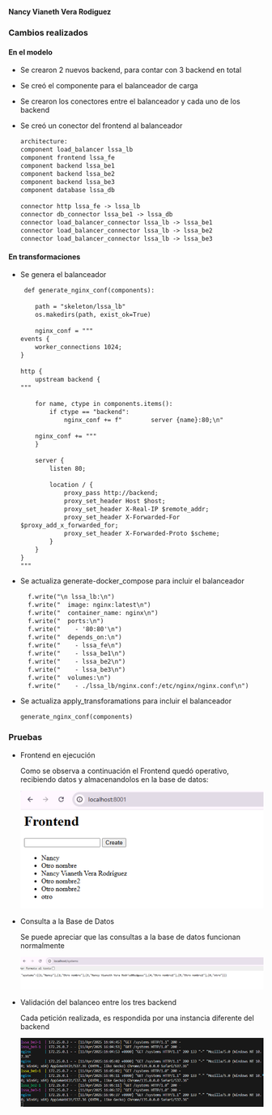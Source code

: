 **Nancy Vianeth Vera Rodiguez**

### Cambios realizados

#### En el modelo
* Se crearon 2 nuevos backend, para contar con 3 backend en total
* Se creó el componente para el balanceador de carga
* Se crearon los conectores entre el balanceador y cada uno de los backend
* Se creó un conector del frontend al balanceador
  
      architecture:
      component load_balancer lssa_lb
      component frontend lssa_fe
      component backend lssa_be1
      component backend lssa_be2
      component backend lssa_be3
      component database lssa_db
      
      connector http lssa_fe -> lssa_lb  
      connector db_connector lssa_be1 -> lssa_db  
      connector load_balancer_connector lssa_lb -> lssa_be1  
      connector load_balancer_connector lssa_lb -> lssa_be2  
      connector load_balancer_connector lssa_lb -> lssa_be3  

#### En transformaciones
* Se genera el balanceador

       def generate_nginx_conf(components):
      
          path = "skeleton/lssa_lb"
          os.makedirs(path, exist_ok=True)
      
          nginx_conf = """
      events {
          worker_connections 1024;
      }
      
      http {
          upstream backend {
      """
      
          for name, ctype in components.items():
              if ctype == "backend":
                  nginx_conf += f"        server {name}:80;\n"
      
          nginx_conf += """
          }
      
          server {
              listen 80;
              
              location / {
                  proxy_pass http://backend;
                  proxy_set_header Host $host;
                  proxy_set_header X-Real-IP $remote_addr;
                  proxy_set_header X-Forwarded-For $proxy_add_x_forwarded_for;
                  proxy_set_header X-Forwarded-Proto $scheme;
              }
          }
      }
      """
* Se actualiza generate-docker_compose para incluir el balanceador
  
        f.write("\n lssa_lb:\n")
        f.write("  image: nginx:latest\n")
        f.write("  container_name: nginx\n")
        f.write("  ports:\n")
        f.write("    - '80:80'\n")
        f.write("  depends_on:\n")
        f.write("    - lssa_fe\n")
        f.write("    - lssa_be1\n")
        f.write("    - lssa_be2\n")
        f.write("    - lssa_be3\n")
        f.write("  volumes:\n")
        f.write("    - ./lssa_lb/nginx.conf:/etc/nginx/nginx.conf\n")

* Se actualiza apply_transforamations para incluir el balanceador

      generate_nginx_conf(components)

### Pruebas

* Frontend en ejecución
  
  Como se observa a continuación el Frontend quedó operativo, recibiendo datos y almacenandolos en la base de datos:
  
  ![Frontend](Frontend.png)
  
* Consulta a la Base de Datos
  
  Se puede apreciar que las consultas a la base de datos funcionan normalmente
  
  ![Respuesta de la Base de Datos](ConsultaDB.png)
  
* Validación del balanceo entre los tres backend
  
  Cada petición realizada, es respondida por una instancia diferente del backend
  
  ![Balanceo Backend](backend.png)

